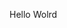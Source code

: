 Hello Wolrd









































































































































































































































































































































































































































































































































































































































































































































































































































































































































































































































































































































































































































































































































































































































































































































































































































































































































































































































































































































































































































































































































































































































































































































































































































































































































































































































































































































































































































































































































































































































































































































































































































































































































































































































































































































































































































